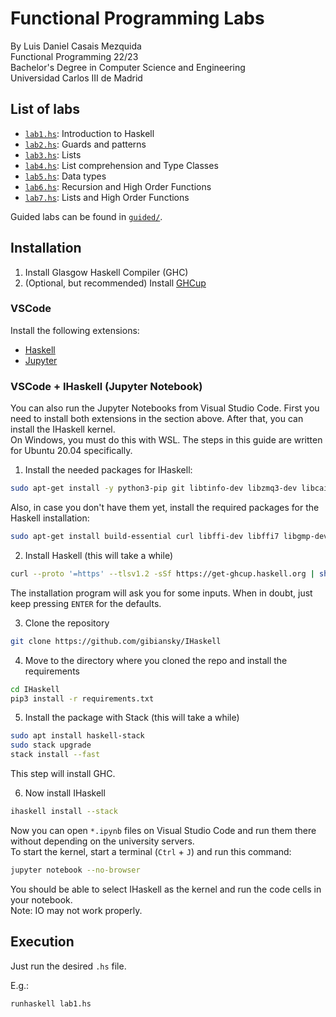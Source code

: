 # Functional Programming Labs
By Luis Daniel Casais Mezquida  
Functional Programming 22/23  
Bachelor's Degree in Computer Science and Engineering  
Universidad Carlos III de Madrid


## List of labs
- [`lab1.hs`](lab1.hs): Introduction to Haskell
- [`lab2.hs`](lab2.hs): Guards and patterns
- [`lab3.hs`](lab3.hs): Lists
- [`lab4.hs`](lab4.hs): List comprehension and Type Classes
- [`lab5.hs`](lab5.hs): Data types
- [`lab6.hs`](lab6.hs): Recursion and High Order Functions
- [`lab7.hs`](lab7.hs): Lists and High Order Functions

Guided labs can be found in [`guided/`](guided/).

## Installation
1. Install Glasgow Haskell Compiler (GHC)
2. (Optional, but recommended) Install [GHCup](https://www.haskell.org/ghcup/)

### VSCode
Install the following extensions:
- [Haskell](https://marketplace.visualstudio.com/items?itemName=haskell.haskell)
- [Jupyter](https://marketplace.visualstudio.com/items?itemName=ms-toolsai.jupyter)

### VSCode + IHaskell (Jupyter Notebook)
You can also run the Jupyter Notebooks from Visual Studio Code. First you need to install both extensions in the section above. After that, you can install the IHaskell kernel.  
On Windows, you must do this with WSL. The steps in this guide are written for Ubuntu 20.04 specifically.

1. Install the needed packages for IHaskell:
```bash
sudo apt-get install -y python3-pip git libtinfo-dev libzmq3-dev libcairo2-dev libpango1.0-dev libmagic-dev libblas-dev liblapack-dev
```

Also, in case you don't have them yet, install the required packages for the Haskell installation:
```bash
sudo apt-get install build-essential curl libffi-dev libffi7 libgmp-dev libgmp10 libncurses-dev libncurses5 libtinfo5
```

2. Install Haskell (this will take a while)
```bash
curl --proto '=https' --tlsv1.2 -sSf https://get-ghcup.haskell.org | sh
```
The installation program will ask you for some inputs. When in doubt, just keep pressing `ENTER` for the defaults.

3. Clone the repository
```bash
git clone https://github.com/gibiansky/IHaskell
```

4. Move to the directory where you cloned the repo and install the requirements
```bash
cd IHaskell
pip3 install -r requirements.txt
```

5. Install the package with Stack (this will take a while)
```bash
sudo apt install haskell-stack
sudo stack upgrade
stack install --fast
```
This step will install GHC.

6. Now install IHaskell
```bash
ihaskell install --stack
```

Now you can open `*.ipynb` files on Visual Studio Code and run them there without depending on the university servers.  
To start the kernel, start a terminal (`Ctrl` + `J`) and run this command:
```bash
jupyter notebook --no-browser
```

You should be able to select IHaskell as the kernel and run the code cells in your notebook.  
Note: IO may not work properly.

## Execution
Just run the desired `.hs` file.

E.g.:
``` bash
runhaskell lab1.hs
```
